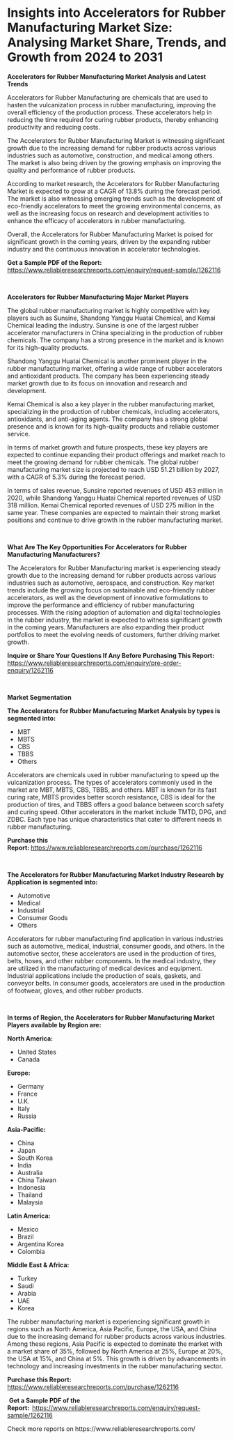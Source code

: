<p><h1>Insights into Accelerators for Rubber Manufacturing Market Size: Analysing Market Share, Trends, and Growth from 2024 to 2031</h1></p><p><strong>Accelerators for Rubber Manufacturing Market Analysis and Latest Trends</strong></p>
<p><p>Accelerators for Rubber Manufacturing are chemicals that are used to hasten the vulcanization process in rubber manufacturing, improving the overall efficiency of the production process. These accelerators help in reducing the time required for curing rubber products, thereby enhancing productivity and reducing costs.</p><p>The Accelerators for Rubber Manufacturing Market is witnessing significant growth due to the increasing demand for rubber products across various industries such as automotive, construction, and medical among others. The market is also being driven by the growing emphasis on improving the quality and performance of rubber products.</p><p>According to market research, the Accelerators for Rubber Manufacturing Market is expected to grow at a CAGR of 13.8% during the forecast period. The market is also witnessing emerging trends such as the development of eco-friendly accelerators to meet the growing environmental concerns, as well as the increasing focus on research and development activities to enhance the efficacy of accelerators in rubber manufacturing.</p><p>Overall, the Accelerators for Rubber Manufacturing Market is poised for significant growth in the coming years, driven by the expanding rubber industry and the continuous innovation in accelerator technologies.</p></p>
<p><strong>Get a Sample PDF of the Report:&nbsp;</strong> <a href="https://www.reliableresearchreports.com/enquiry/request-sample/1262116">https://www.reliableresearchreports.com/enquiry/request-sample/1262116</a></p>
<p>&nbsp;</p>
<p><strong>Accelerators for Rubber Manufacturing Major Market Players</strong></p>
<p><p>The global rubber manufacturing market is highly competitive with key players such as Sunsine, Shandong Yanggu Huatai Chemical, and Kemai Chemical leading the industry. Sunsine is one of the largest rubber accelerator manufacturers in China specializing in the production of rubber chemicals. The company has a strong presence in the market and is known for its high-quality products.</p><p>Shandong Yanggu Huatai Chemical is another prominent player in the rubber manufacturing market, offering a wide range of rubber accelerators and antioxidant products. The company has been experiencing steady market growth due to its focus on innovation and research and development.</p><p>Kemai Chemical is also a key player in the rubber manufacturing market, specializing in the production of rubber chemicals, including accelerators, antioxidants, and anti-aging agents. The company has a strong global presence and is known for its high-quality products and reliable customer service.</p><p>In terms of market growth and future prospects, these key players are expected to continue expanding their product offerings and market reach to meet the growing demand for rubber chemicals. The global rubber manufacturing market size is projected to reach USD 51.21 billion by 2027, with a CAGR of 5.3% during the forecast period.</p><p>In terms of sales revenue, Sunsine reported revenues of USD 453 million in 2020, while Shandong Yanggu Huatai Chemical reported revenues of USD 318 million. Kemai Chemical reported revenues of USD 275 million in the same year. These companies are expected to maintain their strong market positions and continue to drive growth in the rubber manufacturing market.</p></p>
<p>&nbsp;</p>
<p><strong>What Are The Key Opportunities For Accelerators for Rubber Manufacturing Manufacturers?</strong></p>
<p><p>The Accelerators for Rubber Manufacturing market is experiencing steady growth due to the increasing demand for rubber products across various industries such as automotive, aerospace, and construction. Key market trends include the growing focus on sustainable and eco-friendly rubber accelerators, as well as the development of innovative formulations to improve the performance and efficiency of rubber manufacturing processes. With the rising adoption of automation and digital technologies in the rubber industry, the market is expected to witness significant growth in the coming years. Manufacturers are also expanding their product portfolios to meet the evolving needs of customers, further driving market growth.</p></p>
<p><strong>Inquire or Share Your Questions If Any Before Purchasing This Report:</strong> <a href="https://www.reliableresearchreports.com/enquiry/pre-order-enquiry/1262116">https://www.reliableresearchreports.com/enquiry/pre-order-enquiry/1262116</a></p>
<p>&nbsp;</p>
<p><strong>Market Segmentation</strong></p>
<p><strong>The Accelerators for Rubber Manufacturing Market Analysis by types is segmented into:</strong></p>
<p><ul><li>MBT</li><li>MBTS</li><li>CBS</li><li>TBBS</li><li>Others</li></ul></p>
<p><p>Accelerators are chemicals used in rubber manufacturing to speed up the vulcanization process. The types of accelerators commonly used in the market are MBT, MBTS, CBS, TBBS, and others. MBT is known for its fast curing rate, MBTS provides better scorch resistance, CBS is ideal for the production of tires, and TBBS offers a good balance between scorch safety and curing speed. Other accelerators in the market include TMTD, DPG, and ZDBC. Each type has unique characteristics that cater to different needs in rubber manufacturing.</p></p>
<p><strong>Purchase this Report:&nbsp;</strong><a href="https://www.reliableresearchreports.com/purchase/1262116">https://www.reliableresearchreports.com/purchase/1262116</a></p>
<p>&nbsp;</p>
<p><strong>The Accelerators for Rubber Manufacturing Market Industry Research by Application is segmented into:</strong></p>
<p><ul><li>Automotive</li><li>Medical</li><li>Industrial</li><li>Consumer Goods</li><li>Others</li></ul></p>
<p><p>Accelerators for rubber manufacturing find application in various industries such as automotive, medical, industrial, consumer goods, and others. In the automotive sector, these accelerators are used in the production of tires, belts, hoses, and other rubber components. In the medical industry, they are utilized in the manufacturing of medical devices and equipment. Industrial applications include the production of seals, gaskets, and conveyor belts. In consumer goods, accelerators are used in the production of footwear, gloves, and other rubber products.</p></p>
<p>&nbsp;</p>
<p><strong>In terms of Region, the Accelerators for Rubber Manufacturing Market Players available by Region are:</strong></p>
<p>
    <p> <strong> North America: </strong>
        <ul>
            <li>United States</li>
            <li>Canada</li>
        </ul>
        </p> 
    <p> <strong> Europe: </strong>
        <ul>
            <li>Germany</li>
            <li>France</li>
            <li>U.K.</li>
            <li>Italy</li>
            <li>Russia</li>
        </ul>
        </p> 
    <p> <strong> Asia-Pacific: </strong>
        <ul>
            <li>China</li>
            <li>Japan</li>
            <li>South Korea</li>
            <li>India</li>
            <li>Australia</li>
            <li>China Taiwan</li>
            <li>Indonesia</li>
            <li>Thailand</li>
            <li>Malaysia</li>
        </ul>
        </p> 
    <p> <strong> Latin America: </strong>
        <ul>
            <li>Mexico</li>
            <li>Brazil</li>
            <li>Argentina Korea</li>
            <li>Colombia</li>
        </ul>
        </p> 
    <p> <strong> Middle East & Africa: </strong>
        <ul>
            <li>Turkey</li>
            <li>Saudi</li>
            <li>Arabia</li>
            <li>UAE</li>
            <li>Korea</li>
        </ul>
    </p>
    </p>
<p><p>The rubber manufacturing market is experiencing significant growth in regions such as North America, Asia Pacific, Europe, the USA, and China due to the increasing demand for rubber products across various industries. Among these regions, Asia Pacific is expected to dominate the market with a market share of 35%, followed by North America at 25%, Europe at 20%, the USA at 15%, and China at 5%. This growth is driven by advancements in technology and increasing investments in the rubber manufacturing sector.</p></p>
<p><strong>Purchase this Report: </strong><a href="https://www.reliableresearchreports.com/purchase/1262116">https://www.reliableresearchreports.com/purchase/1262116</a></p>
<p>&nbsp;<strong>Get a Sample PDF of the Report:&nbsp;&nbsp;</strong><a href="https://www.reliableresearchreports.com/enquiry/request-sample/1262116">https://www.reliableresearchreports.com/enquiry/request-sample/1262116</a></p>
<p><strong></strong></p>
<p>Check more reports on https://www.reliableresearchreports.com/</p>